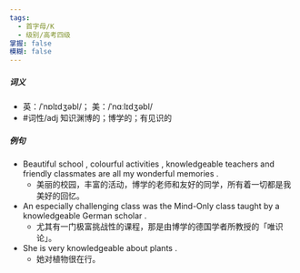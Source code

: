 ```yaml
---
tags:
  - 首字母/K
  - 级别/高考四级
掌握: false
模糊: false
---
```

##### 词义
- 英：/ˈnɒlɪdʒəbl/； 美：/ˈnɑːlɪdʒəbl/
- #词性/adj  知识渊博的；博学的；有见识的
##### 例句
- Beautiful school , colourful activities , knowledgeable teachers and friendly classmates are all my wonderful memories .
	- 美丽的校园，丰富的活动，博学的老师和友好的同学，所有着一切都是我美好的回忆。
- An especially challenging class was the Mind-Only class taught by a knowledgeable German scholar .
	- 尤其有一门极富挑战性的课程，那是由博学的德国学者所教授的「唯识论」。
- She is very knowledgeable about plants .
	- 她对植物很在行。
